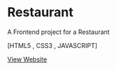 # Restaurant
A Frontend project for a Restaurant

[HTML5 , CSS3 , JAVASCRIPT]

[View Website](https://coolrestaurant.netlify.app/)
